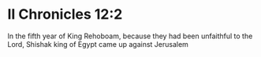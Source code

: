 # II Chronicles 12:2

In the fifth year of King Rehoboam, because they had been unfaithful to the Lord, Shishak king of Egypt came up against Jerusalem
